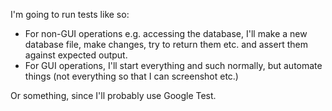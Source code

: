 I'm going to run tests like so:

  * For non-GUI operations e.g. accessing the database, I'll make a new database
    file, make changes, try to return them etc. and assert them against expected
    output.
  * For GUI operations, I'll start everything and such normally, but automate
    things (not everything so that I can screenshot etc.)

Or something, since I'll probably use Google Test.
